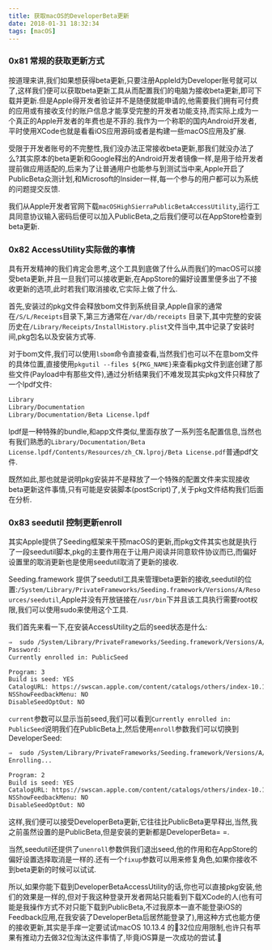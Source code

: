 ```yaml
---
title: 获取macOS的DeveloperBeta更新
date: 2018-01-31 18:32:34
tags: [macOS]
---
```


### 0x81 常规的获取更新方式

按道理来讲,我们如果想获得beta更新,只要注册AppleId为Developer账号就可以了,这样我们便可以获取beta更新工具从而配置我们的电脑为接收beta更新,即可下载并更新.但是Apple得开发者验证并不是随便就能申请的,他需要我们拥有可付费的应用或有接收支付的账户信息才能享受完整的开发者功能支持,而实际上成为一个真正的Apple开发者的年费也是不菲的.我作为一个称职的国内Android开发者,平时使用XCode也就是看看iOS应用源码或者是构建一些macOS应用及扩展.

受限于开发者账号的不完整性,我们没办法正常接收beta更新,那我们就没办法了么?其实原本的beta更新和Google释出的Android开发者镜像一样,是用于给开发者提前做应用适配的,后来为了让普通用户也能参与到测试当中来,Apple开启了PublicBeta众测计划,和Microsoft的Insider一样,每一个参与的用户都可以为系统的问题提交反馈.

我们从Apple开发者官网下载`macOSHighSierraPublicBetaAccessUtility`,运行工具同意协议输入密码后便可以加入PublicBeta,之后我们便可以在AppStore检查到beta更新.

### 0x82 AccessUtility实际做的事情

具有开发精神的我们肯定会思考,这个工具到底做了什么从而我们的macOS可以接受beta更新,并且一旦我们可以接收更新,在AppStore的偏好设置里便多出了不接收更新的选项,此时若我们取消接收,它实际上做了什么.

首先,安装过的pkg文件会释放bom文件到系统目录,Apple自家的通常在`/S/L/Receipts`目录下,第三方通常在`/var/db/receipts`
目录下,其中完整的安装历史在`/Library/Receipts/InstallHistory.plist`文件当中,其中记录了安装时间,pkg包名以及安装方式等.

对于bom文件,我们可以使用`lsbom`命令直接查看,当然我们也可以不在意bom文件的具体位置,直接使用`pkgutil --files ${PKG_NAME}`来查看pkg文件到底创建了那些文件(Payload中有那些文件),通过分析结果我们不难发现其实pkg文件只释放了一个lpdf文件:

```Bash
Library
Library/Documentation
Library/Documentation/Beta License.lpdf
```

lpdf是一种特殊的bundle,和app文件类似,里面存放了一系列签名配置信息,当然也有我们熟悉的`Library/Documentation/Beta License.lpdf/Contents/Resources/zh_CN.lproj/Beta License.pdf`普通pdf文件.

既然如此,那也就是说明pkg安装并不是释放了一个特殊的配置文件来实现接收beta更新这件事情,只有可能是安装脚本(postScript)了,关于pkg文件结构我们后面在分析.

<!--more-->

### 0x83 seedutil 控制更新enroll

其实Apple提供了Seeding框架来干预macOS的更新,而pkg文件其实也就是执行了一段seedutil脚本,pkg的主要作用在于让用户阅读并同意软件协议而已,而偏好设置里的取消更新也是使用seedutil取消了更新的接收.

Seeding.framework 提供了seedutil工具来管理beta更新的接收,seedutil的位置:`/System/Library/PrivateFrameworks/Seeding.framework/Versions/A/Resources/seedutil`,Apple并没有开放链接在`/usr/bin`下并且该工具执行需要root权限,我们可以使用sudo来使用这个工具.

我们首先来看一下,在安装AccessUtility之后的seed状态是什么:

```Bash
⇒  sudo /System/Library/PrivateFrameworks/Seeding.framework/Versions/A/Resources/seedutil current
Password:
Currently enrolled in: PublicSeed

Program: 3
Build is seed: YES
CatalogURL: https://swscan.apple.com/content/catalogs/others/index-10.13seed-10.13-10.12-10.11-10.10-10.9-mountainlion-lion-snowleopard-leopard.merged-1.sucatalog.gz
NSShowFeedbackMenu: NO
DisableSeedOptOut: NO
```

`current`参数可以显示当前seed,我们可以看到`Currently enrolled in: PublicSeed`说明我们在PublicBeta上,然后使用`enroll`参数我们可以切换到DeveloperSeed:

```Bash
⇒  sudo /System/Library/PrivateFrameworks/Seeding.framework/Versions/A/Resources/seedutil enroll DeveloperSeed
Enrolling...

Program: 2
Build is seed: YES
CatalogURL: https://swscan.apple.com/content/catalogs/others/index-10.13seed-10.13-10.12-10.11-10.10-10.9-mountainlion-lion-snowleopard-leopard.merged-1.sucatalog.gz
NSShowFeedbackMenu: NO
DisableSeedOptOut: NO
```

这样,我们便可以接受DeveloperBeta更新,它往往比PublicBeta更早释出,当然,我之前虽然设置的是PublicBeta,但是安装的更新都是DeveloperBeta= =.

当然,seedutil还提供了`unenroll`参数供我们退出seed,他的作用和在AppStore的偏好设置选择取消是一样的.还有一个`fixup`参数可以用来修复角色,如果你接收不到beta更新的时候可以试试.

所以,如果你能下载到DeveloperBetaAccessUtility的话,你也可以直接pkg安装,他们的效果是一样的,但对于我这种登录开发者网站只能看到下载XCode的人(也有可能是我操作方式不对只能下载到PublicBeta,不过我原本一直不能登录iOS的Feedback应用,在我安装了DeveloperBeta后居然能登录了),用这种方式也能方便的接收更新,其实是手痒一定要试试macOS 10.13.4 的32位应用限制,也许只有苹果有推动力去做32位淘汰这件事情了,毕竟iOS算是一次成功的尝试.
